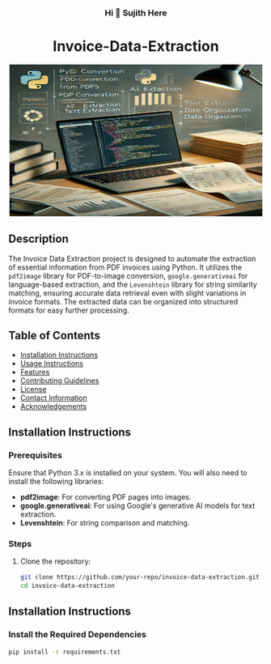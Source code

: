 <h3 style="text-align: center;">Hi 👋 Sujith Here</h3>
<h1 style="text-align: center;">Invoice-Data-Extraction</h1>
<div align="center">
    <img src="research/1" alt="Alt Text" width="500" height="300"/>
</div>



## Description
The Invoice Data Extraction project is designed to automate the extraction of essential information from PDF invoices using Python. It utilizes the `pdf2image` library for PDF-to-image conversion, `google.generativeai` for language-based extraction, and the `Levenshtein` library for string similarity matching, ensuring accurate data retrieval even with slight variations in invoice formats. The extracted data can be organized into structured formats for easy further processing.

## Table of Contents
- [Installation Instructions](#installation-instructions)
- [Usage Instructions](#usage-instructions)
- [Features](#features)
- [Contributing Guidelines](#contributing-guidelines)
- [License](#license)
- [Contact Information](#contact-information)
- [Acknowledgements](#acknowledgements)

## Installation Instructions

### Prerequisites
Ensure that Python 3.x is installed on your system. You will also need to install the following libraries:

- **pdf2image**: For converting PDF pages into images.
- **google.generativeai**: For using Google's generative AI models for text extraction.
- **Levenshtein**: For string comparison and matching.

### Steps
1. Clone the repository:

   ```bash
   git clone https://github.com/your-repo/invoice-data-extraction.git
   cd invoice-data-extraction
## Installation Instructions

### Install the Required Dependencies
```bash
pip install -r requirements.txt
